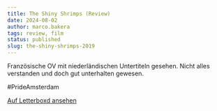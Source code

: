```yaml
---
title: The Shiny Shrimps (Review)
date: 2024-08-02
author: marco.bakera
tags: review, film
status: published
slug: the-shiny-shrimps-2019
---
```



Französische OV mit niederländischen Untertiteln gesehen. Nicht alles verstanden und doch gut unterhalten gewesen.

#PrideAmsterdam

[Auf Letterboxd ansehen](https://boxd.it/70DuFd)


